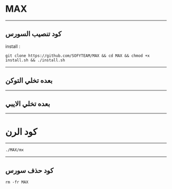 MAX
==============

______________________________________________________________________________________________________________________

كود تنصيب السورس
------------

install :

```git clone https://github.com/SOFYTEAM/MAX && cd MAX && chmod +x install.sh && ./install.sh```

______________________________________________________________________________________________________________________

بعده تخلي التوكن
----------------

______________________________________________________________________________________________________________________

بعده تخلي الايبي 
----------------

______________________________________________________________________________________________________________________

كود الرن
========

______________________________________________________________________________________________________________________


```./MAX/mx```

______________________________________________________________________________________________________________________

كود حذف سورس
-------
```rm -fr MAX```
